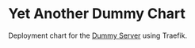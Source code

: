# Yet Another Dummy Chart

Deployment chart for the [Dummy Server](https://github.com/busykoala/dummy_server)
using Traefik.
